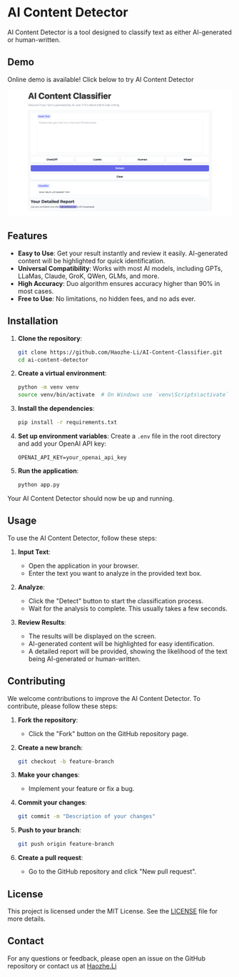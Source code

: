 # AI Content Detector

AI Content Detector is a tool designed to classify text as either AI-generated or human-written. 



## Demo

Online demo is available! Click below to try AI Content Detector

[![website_snapshot](./assets/website_snapshot.png)](https://zeroai.haozheli.com)

## Features

- **Easy to Use**: Get your result instantly and review it easily. AI-generated content will be highlighted for quick identification.
- **Universal Compatibility**: Works with most AI models, including GPTs, LLaMas, Claude, GroK, QWen, GLMs, and more.
- **High Accuracy**: Duo algorithm ensures accuracy higher than 90% in most cases.
- **Free to Use**: No limitations, no hidden fees, and no ads ever.

## Installation

1. **Clone the repository**:
    ```sh
    git clone https://github.com/Haozhe-Li/AI-Content-Classifier.git
    cd ai-content-detector
    ```

2. **Create a virtual environment**:
    ```sh
    python -m venv venv
    source venv/bin/activate  # On Windows use `venv\Scripts\activate`
    ```

3. **Install the dependencies**:
    ```sh
    pip install -r requirements.txt
    ```

4. **Set up environment variables**:
    Create a `.env` file in the root directory and add your OpenAI API key:
    ```env
    OPENAI_API_KEY=your_openai_api_key
    ```

5. **Run the application**:
    ```sh
    python app.py
    ```

Your AI Content Detector should now be up and running.

## Usage

To use the AI Content Detector, follow these steps:

1. **Input Text**:
    - Open the application in your browser.
    - Enter the text you want to analyze in the provided text box.

2. **Analyze**:
    - Click the "Detect" button to start the classification process.
    - Wait for the analysis to complete. This usually takes a few seconds.

3. **Review Results**:
    - The results will be displayed on the screen.
    - AI-generated content will be highlighted for easy identification.
    - A detailed report will be provided, showing the likelihood of the text being AI-generated or human-written.

## Contributing

We welcome contributions to improve the AI Content Detector. To contribute, please follow these steps:

1. **Fork the repository**:
    - Click the "Fork" button on the GitHub repository page.

2. **Create a new branch**:
    ```sh
    git checkout -b feature-branch
    ```

3. **Make your changes**:
    - Implement your feature or fix a bug.

4. **Commit your changes**:
    ```sh
    git commit -m "Description of your changes"
    ```

5. **Push to your branch**:
    ```sh
    git push origin feature-branch
    ```

6. **Create a pull request**:
    - Go to the GitHub repository and click "New pull request".

## License

This project is licensed under the MIT License. See the [LICENSE](LICENSE) file for more details.

## Contact

For any questions or feedback, please open an issue on the GitHub repository or contact us at [Haozhe.Li](https://haozhe.li/#contact)
